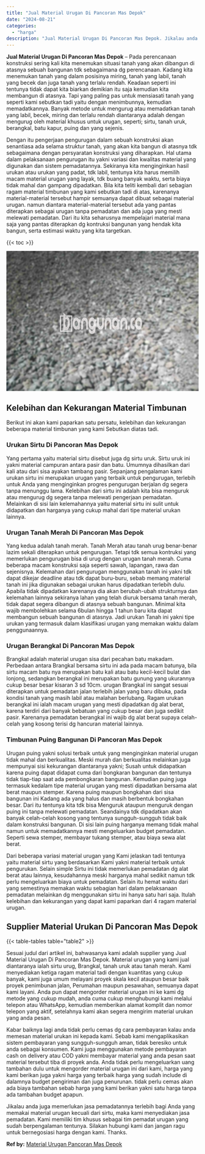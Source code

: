 ```yaml
---
title: "Jual Material Urugan Di Pancoran Mas Depok"
date: "2024-08-21"
categories: 
  - "harga"
description: "Jual Material Urugan Di Pancoran Mas Depok. Jikalau anda juga memerlukan jasa pemadatannya terlebih bagi Anda yang memakai material urugan kecuali dari sirtu..."
---
```


**Jual Material Urugan Di Pancoran Mas Depok** – Pada perencanaan konstruksi sering kali kita menemukan situasi tanah yang akan dibangun di atasnya sebuah bangunan tdk sebagaimana dg perencanaan. Kadang kita menemukan tanah yang dalam posisinya miring, tanah yang labil, tanah yang becek dan juga tanah yang terlalu rendah. Keadaan seperti ini tentunya tidak dapat kita biarkan demikian itu saja kemudian kita membangun di atasnya. Tapi yang paling pas untuk mensiasati tanah yang seperti kami sebutkan tadi yaitu dengan menimbunnya, kemudian memadatkannya. Banyak metode untuk mengurug atau memadatkan tanah yang labil, becek, miring dan terlalu rendah diantaranya adalah dengan mengurug oleh material khusus untuk urugan, seperti; sirtu, tanah uruk, berangkal, batu kapur, puing dan yang sejenis.

Dengan itu pengerjaan pengurugan dalam sebuah konstruksi akan senantiasa ada selama struktur tanah, yang akan kita bangun di atasnya tdk sebagaimana dengan persyaratan konstruksi yang diharapkan. Hal utama dalam pelaksanaan pengurugan itu yakni variasi dan kwalitas material yang digunakan dan sistem pemadatannya. Sekiranya kita menginginkan hasil urukan atau urukan yang padat, tdk labil, tentunya kita harus memilih macam material urugan yang layak, tdk buang banyak waktu, serta biaya tidak mahal dan gampang dipadatkan. Bila kita teliti kembali dari sebagian ragam material timbunan yang kami sebutkan tadi di atas, karenanya material-material tersebut hampir semuanya dapat dibuat sebagai material urugan. namun diantara material-material tersebut ada yang pantas diterapkan sebagai urugan tanpa pemadatan dan ada juga yang mesti melewati pemadatan. Dari itu kita seharusnya mempelajari material mana saja yang pantas diterapkan dg kontruksi bangunan yang hendak kita bangun, serta estimasi waktu yang kita targetkan.

{{< toc >}}

![Jual Material Urugan Di Pancoran Mas Depok](/images/jual-urugan-10.png)

## Kelebihan dan Kekurangan Material Timbunan

Berikut ini akan kami paparkan satu persatu, kelebihan dan kekurangan beberapa material timbunan yang kami Sebutkan diatas tadi.

### Urukan Sirtu Di Pancoran Mas Depok

Yang pertama yaitu material sirtu disebut juga dg sirtu uruk. Sirtu uruk ini yakni material campuran antara pasir dan batu. Umumnya dihasilkan dari kali atau dari sisa ayakan tambang pasir. Sepanjang pengalaman kami urukan sirtu ini merupakan urugan yang terbaik untuk pengurugan, terlebih untuk Anda yang menginginkan progres pengurugan berjalan dg segera tanpa menunggu lama. Kelebihan dari sirtu ini adalah kita bisa menguruk atau mengurug dg segera tanpa melewati pengerjaan pemadatan. Melainkan di sisi lain kelemahannya yaitu material sirtu ini sulit untuk didapatkan dan harganya yang cukup mahal dari tipe material urukan lainnya.

### Urugan Tanah Merah Di Pancoran Mas Depok

Yang kedua adalah tanah merah. Tanah Merah atau tanah urug benar-benar lazim sekali diterapkan untuk pengurugan. Tetapi tdk semua kontruksi yang memerlukan pengurugan bisa di urug dengan urugan tanah merah. Cuma beberapa macam konstruksi saja seperti sawah, lapangan, rawa dan sejenisnya. Kelemahan dari pengurugan menggunakan tanah ini yakni tdk dapat dikejar deadline atau tdk dapat buru-buru, sebab memang material tanah ini jika digunakan sebagai urukan harus dipadatkan terlebih dulu. Apabila tidak dipadatkan karenanya dia akan berubah-ubah strukturnya dan kelemahan lainnya sekiranya lahan yang telah diuruk bersama tanah merah, tidak dapat segera dibangun di atasnya sebuah bangunan. Minimal kita wajib membolehkan selama 6bulan hingga 1 tahun baru kita dapat membangun sebuah bangunan di atasnya. Jadi urukan Tanah ini yakni tipe urukan yang termasuk dalam klasifikasi urugan yang memakan waktu dalam penggunaannya.

### Urugan Berangkal Di Pancoran Mas Depok

Brangkal adalah material urugan sisa dari pecahan batu makadam. Perbedaan antara Brangkal bersama sirtu ini ada pada macam batunya, bila sirtu macam batu nya merupakan batu kali atau batu kecil-kecil bulat dan lonjong, sedangkan berangkal ini merupakan batu gunung yang ukurannya cukup besar besar kisaran 3 sd 10cm. urugan Brangkal ini sangat sesuai diterapkan untuk pemadatan jalan terlebih jalan yang baru dibuka, pada kondisi tanah yang masih labil atau malahan berlubang. Ragam urukan berangkal ini ialah macam urugan yang mesti dipadatkan dg alat berat, karena terdiri dari banyak bebatuan yang cukup besar dan juga sedikit pasir. Karenanya pemadatan berangkal ini wajib dg alat berat supaya celah-celah yang kosong terisi dg hancuran material lainnya.

### Timbunan Puing Bangunan Di Pancoran Mas Depok

Urugan puing yakni solusi terbaik untuk yang menginginkan material urugan tidak mahal dan berkualitas. Meski murah dan berkualitas melainkan juga mempunyai sisi kekurangan diantaranya yakni; Susah untuk didapatkan karena puing dapat didapat cuma dari bongkaran bangunan dan tentunya tidak tiap-tiap saat ada pembongkaran bangunan. Kemudian puing juga termasuk kedalam tipe material urugan yang mesti dipadatkan bersama alat berat maupun stemper. Karena puing maupun bongkahan dari sisa bangunan ini Kadang ada yang halus dan masih berbentuk bongkahan besar. Dari itu tentunya kita tdk bisa Menguruk ataupun menguruk dengan puing ini tanpa melewati pemadatan. Seandainya tdk dipadatkan akan banyak celah-celah kosong yang tentunya sungguh-sungguh tidak baik dalam konstruksi bangunan. Di sisi lain puing harganya memang tidak mahal namun untuk memadatkannya mesti mengeluarkan budget pemadatan. Seperti sewa stemper, membayar tukang stemper, atau biaya sewa alat berat.

Dari beberapa variasi material urugan yang Kami jelaskan tadi tentunya yaitu material sirtu yang berdasarkan Kami yakni material terbaik untuk pengurukan. Selain simple Sirtu ini tidak memerlukan pemadatan dg alat berat atau lainnya, kesudahannya meski harganya mahal sedikit namun tdk perlu mengeluarkan biaya untuk pemadatan. Selain itu hemat waktu dari yang semestinya memakan waktu sebagian hari dalam pelaksanaan pemadatan melainkan dg menggunakan sirtu ini hanya satu hari saja. Itulah kelebihan dan kekurangan yang dapat kami paparkan dari 4 ragam material urugan.

## Supplier Material Urukan Di Pancoran Mas Depok

{{< table-tables table="table2" >}}

Sesuai judul dari artikel ini, bahwasanya kami adalah supplier yang Jual Material Urugan Di Pancoran Mas Depok. Material urugan yang kami jual diantaranya ialah sirtu urug, Brangkal, tanah uruk atau tanah merah. Kami menyediakan ketiga ragam material tadi dengan kuantitas yang cukup banyak, kami juga umum melayani proyek skala kecil ataupun besar baik proyek penimbunan jalan, Perumahan maupun pesawahan, semuanya dapat kami layani. Anda pun dapat mengorder material urugan ini ke kami dg metode yang cukup mudah, anda cuma cukup menghubungi kami melalui telepon atau WhatsApp, kemudian memberikan alamat komplit dan nomor telepon yang aktif, setelahnya kami akan segera mengirim material urukan yang anda pesan.

Kabar baiknya lagi anda tidak perlu cemas dg cara pembayaran kalau anda memesan material urukan ini kepada kami. Sebab kami mengaplikasikan sistem pembayaran yang sungguh-sungguh aman, tidak beresiko untuk anda sebagai konsumen. Kami juga menggunakan metode pembayaran cash on delivery atau COD yakni membayar material yang anda pesan saat material tersebut tiba di proyek anda. Anda tidak perlu mengeluarkan uang tambahan dulu untuk mengorder material urugan ini dari kami, harga yang kami berikan juga yakni harga yang terbaik harga yang sudah include di dalamnya budget pengiriman dan juga penurunan. tidak perlu cemas akan ada biaya tambahan sebab harga yang kami berikan yakni satu harga tanpa ada tambahan budget apapun.

Jikalau anda juga memerlukan jasa pemadatannya terlebih bagi Anda yang memakai material urugan kecuali dari sirtu, maka kami menyediakan jasa pemadatan. Kami memiliki tim khusus sebagai tim pemadat urugan yang sudah berpengalaman tentunya. Silakan hubungi kami dan jangan ragu untuk bernegosiasi harga dengan kami. Thanks.

**Ref by:** [Material Urugan Pancoran Mas Depok](https://id.wikipedia.org/wiki/Material)
